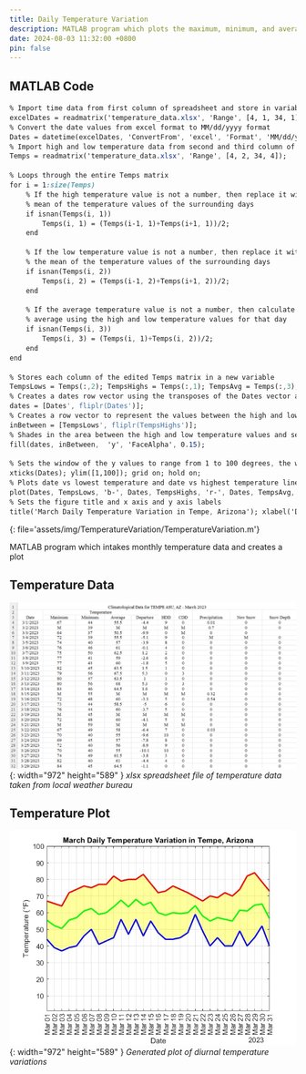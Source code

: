 ```yaml
---
title: Daily Temperature Variation
description: MATLAB program which plots the maximum, minimum, and average daily temperatures in Tempe, Arizona in the month of March, 2023. Can be modified for any time and place given the correct data.
date: 2024-08-03 11:32:00 +0800
pin: false
---
```


## MATLAB Code

```sass
% Import time data from first column of spreadsheet and store in variable excelDates
excelDates = readmatrix('temperature_data.xlsx', 'Range', [4, 1, 34, 1]);
% Convert the date values from excel format to MM/dd/yyyy format
Dates = datetime(excelDates, 'ConvertFrom', 'excel', 'Format', 'MM/dd/yyyy');
% Import high and low temperature data from second and third column of spreadsheet and store in variable Temps
Temps = readmatrix('temperature_data.xlsx', 'Range', [4, 2, 34, 4]);

% Loops through the entire Temps matrix
for i = 1:size(Temps)
    % If the high temperature value is not a number, then replace it with the
    % mean of the temperature values of the surrounding days
    if isnan(Temps(i, 1))
        Temps(i, 1) = (Temps(i-1, 1)+Temps(i+1, 1))/2;
    end

    % If the low temperature value is not a number, then replace it with
    % the mean of the temperature values of the surrounding days
    if isnan(Temps(i, 2))
        Temps(i, 2) = (Temps(i-1, 2)+Temps(i+1, 2))/2;
    end

    % If the average temperature value is not a number, then calculate the
    % average using the high and low temperature values for that day
    if isnan(Temps(i, 3))
        Temps(i, 3) = (Temps(i, 1)+Temps(i, 2))/2;
    end
end

% Stores each column of the edited Temps matrix in a new variable
TempsLows = Temps(:,2); TempsHighs = Temps(:,1); TempsAvg = Temps(:,3);
% Creates a dates row vector using the transposes of the Dates vector and its reverse values
dates = [Dates', fliplr(Dates')];
% Creates a row vector to represent the values between the high and low temperature values
inBetween = [TempsLows', fliplr(TempsHighs')];
% Shades in the area between the high and low temperature values and sets the face transparency
fill(dates, inBetween, 	'y', 'FaceAlpha', 0.15);

% Sets the window of the y values to range from 1 to 100 degrees, the window of the x values to range from 1 to 31 days, and keeps the figure open
xticks(Dates); ylim([1,100]); grid on; hold on;
% Plots date vs lowest temperature and date vs highest temperature line graphs on to the figure
plot(Dates, TempsLows, 'b-', Dates, TempsHighs, 'r-', Dates, TempsAvg, 'g-', 'Linewidth', 2);
% Sets the figure title and x axis and y axis labels
title('March Daily Temperature Variation in Tempe, Arizona'); xlabel('Date'); ylabel('Temperature (°F)');
```
{: file='assets/img/TemperatureVariation/TemperatureVariation.m'}
<p class="code-caption">MATLAB program which intakes monthly temperature data and creates a plot</p>

## Temperature Data

![Desktop View](/assets/img/TemperatureVariation/TemperatureData.png){: width="972" height="589" }
_xlsx spreadsheet file of temperature data taken from local weather bureau_

## Temperature Plot

![Desktop View](/assets/img/TemperatureVariation/TemperatureImage.jpg){: width="972" height="589" }
_Generated plot of diurnal temperature variations_
